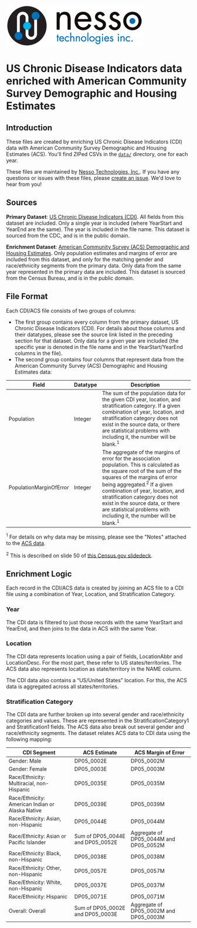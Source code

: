 ![Nesso Technologies Logo](/images/nesso_typemark_375px.png)

# US Chronic Disease Indicators data enriched with American Community Survey Demographic and Housing Estimates

## Introduction

These files are created by enriching US Chronic Disease Indicators (CDI) data with American Community Survey Demographic and Housing Estimates (ACS).  You'll find ZIPed CSVs in the [`data/`](https://github.com/NessoTechnologies/cdi-acs/tree/main/data) directory, one for each year.

These files are maintained by [Nesso Technologies, Inc.](https://nesso.io).  If you have any questions or issues with these files, please [create an issue](https://github.com/NessoTechnologies/cdi-acs/issues).  We'd love to hear from you!

## Sources

**Primary Dataset**: [US Chronic Disease Indicators (CDI)](https://catalog.data.gov/dataset/u-s-chronic-disease-indicators-cdi).  All fields from this dataset are included.  Only a single year is included (where YearStart and YearEnd are the same).  The year is included in the file name.  This dataset is sourced from the CDC, and is in the public domain.


**Enrichment Dataset**: [American Community Survey (ACS) Demographic and Housing Estimates](https://data.census.gov/cedsci/table?q=United%20States&tid=ACSDP1Y2019.DP05&hidePreview=true).  Only population estimates and margins of error are included from this dataset, and only for the matching gender and race/ethnicity segments from the primary data.  Only data from the same year represented in the primary data are included.  This dataset is sourced from the Census Bureau, and is in the public domain.



## File Format
Each CDI/ACS file consists of two groups of columns:

* The first group contains every column from the primary dataset, US Chronic Disease Indicators (CDI).  For details about those columns and their datatypes, please see the source link listed in the preceding section for that dataset.  Only data for a given year are included (the specific year is denoted in the file name and in the YearStart/YearEnd columns in the file).
* The second group contains four columns that represent data from the American Community Survey (ACS) Demographic and Housing Estimates data:

Field | Datatype | Description
----- | -------- | -----------
Population | Integer | The sum of the population data for the given CDI year, location, and stratification category.  If a given combination of year, location, and stratification category does not exist in the source data, or there are statistical problems with including it, the number will be blank.<sup>1</sup>
PopulationMarginOfError	| Integer | The aggregate of the margins of error for the association population. This is calculated as the square root of the sum of the squares of the margins of error being aggregated.<sup>2</sup>  If a given combination of year, location, and stratification category does not exist in the source data, or there are statistical problems with including it, the number will be blank.<sup>1</sup>

<sup>1</sup> For details on why data may be missing, please see the "Notes" attached to the [ACS data](https://data.census.gov/cedsci/table?q=United%20States&tid=ACSDP1Y2019.DP05&hidePreview=true).

<sup>2</sup> This is described on slide 50 of [this Census.gov slidedeck](https://www.census.gov/content/dam/Census/programs-surveys/acs/guidance/training-presentations/20180418_MOE.pdf).


## Enrichment Logic
Each record in the CDI/ACS data is created by joining an ACS file to a CDI file using a combination of Year, Location, and Stratification Category.

### Year
The CDI data is filtered to just those records with the same YearStart and YearEnd, and then joins to the data in ACS with the same Year.

### Location
The CDI data represents location using a pair of fields, LocationAbbr and LocationDesc.  For the most part, these refer to US states/territories.  The ACS data also represents location as state/territory in the NAME column.

The CDI data also contains a “US/United States” location.  For this, the ACS data is aggregated across all states/territories.

### Stratification Category
The CDI data are further broken up into several gender and race/ethnicity categories and values.  These are represented in the StratificationCategory1 and Stratification1 fields.  The ACS data also break out several gender and race/ethnicity segments.  The dataset relates ACS data to CDI data using the following mapping:

CDI Segment | ACS Estimate | ACS Margin of Error
----------- | ------------ | -------------------
Gender: Male | DP05_0002E | DP05_0002M
Gender: Female | DP05_0003E | DP05_0003M
Race/Ethnicity: Multiracial, non-Hispanic | DP05_0035E | DP05_0035M
Race/Ethnicity: American Indian or Alaska Native | DP05_0039E | DP05_0039M
Race/Ethnicity: Asian, non-Hispanic | DP05_0044E | DP05_0044M
Race/Ethnicity: Asian or Pacific Islander | Sum of DP05_0044E and DP05_0052E | Aggregate of DP05_0044M and DP05_0052M
Race/Ethnicity: Black, non-Hispanic | DP05_0038E | DP05_0038M
Race/Ethnicity: Other, non-Hispanic | DP05_0057E | DP05_0057M
Race/Ethnicity: White, non-Hispanic | DP05_0037E | DP05_0037M
Race/Ethnicity: Hispanic | DP05_0071E | DP05_0071M
Overall: Overall | Sum of DP05_0002E and DP05_0003E | Aggregate of DP05_0002M and DP05_0003M




